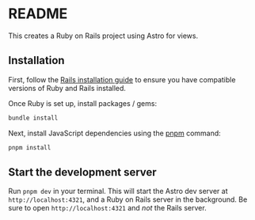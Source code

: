 # README

This creates a Ruby on Rails project using Astro for views.

## Installation

First, follow the [Rails installation guide](https://guides.rubyonrails.org/getting_started.html#creating-a-new-rails-project-installing-rails) to ensure you have compatible versions of Ruby and Rails installed.

Once Ruby is set up, install packages / gems:

```bash
bundle install
```

Next, install JavaScript dependencies using the [pnpm](https://pnpm.io/installation) command:

```bash
pnpm install
```

## Start the development server

Run `pnpm dev` in your terminal. This will start the Astro dev server at `http://localhost:4321`, and a Ruby on Rails server in the background. Be sure to open `http://localhost:4321` and _not_ the Rails server.

